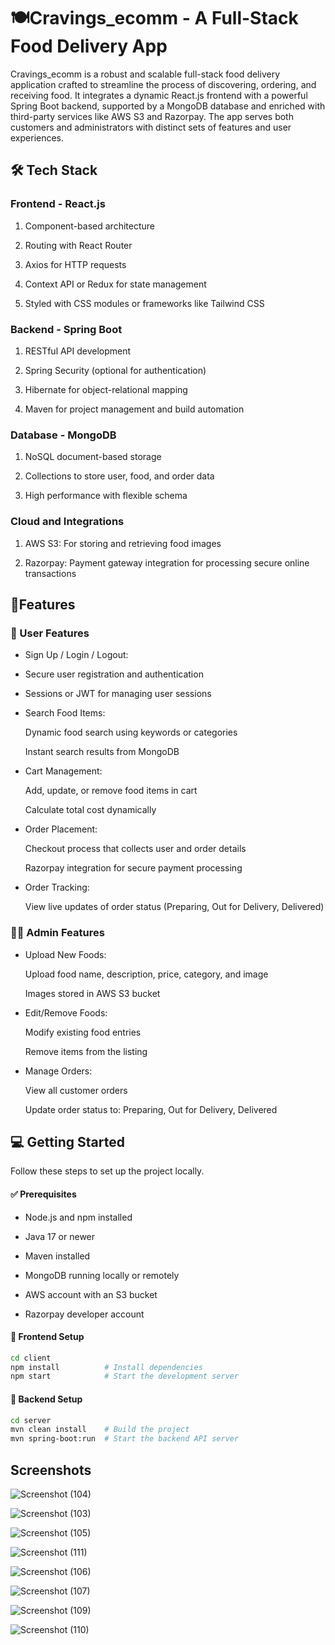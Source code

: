 
# 🍽️Cravings_ecomm - A Full-Stack Food Delivery App

Cravings_ecomm is a robust and scalable full-stack food delivery application crafted to streamline the process of discovering, ordering, and receiving food. It integrates a dynamic React.js frontend with a powerful Spring Boot backend, supported by a MongoDB database and enriched with third-party services like AWS S3 and Razorpay. The app serves both customers and administrators with distinct sets of features and user experiences.

## 🛠️ Tech Stack

### Frontend - React.js

1. Component-based architecture

2. Routing with React Router

3. Axios for HTTP requests

4. Context API or Redux for state management

5. Styled with CSS modules or frameworks like Tailwind CSS

### Backend - Spring Boot

1. RESTful API development

2. Spring Security (optional for authentication)

3. Hibernate for object-relational mapping

4. Maven for project management and build automation

### Database - MongoDB

1. NoSQL document-based storage

2. Collections to store user, food, and order data

3. High performance with flexible schema

### Cloud and Integrations

1. AWS S3: For storing and retrieving food images

2. Razorpay: Payment gateway integration for processing secure online transactions


## 🎯Features

### 👥 User Features

- Sign Up / Login / Logout:

- Secure user registration and authentication

- Sessions or JWT for managing user sessions

- Search Food Items:

  Dynamic food search using keywords or categories

  Instant search results from MongoDB

- Cart Management:

   Add, update, or remove food items in cart

   Calculate total cost dynamically

- Order Placement:

   Checkout process that collects user and order details

   Razorpay integration for secure payment processing

- Order Tracking:

  View live updates of order status (Preparing, Out for Delivery, Delivered)

### 🧑‍💼 Admin Features

- Upload New Foods:

  Upload food name, description, price, category, and image

  Images stored in AWS S3 bucket

- Edit/Remove Foods:

  Modify existing food entries

  Remove items from the listing

- Manage Orders:

  View all customer orders

  Update order status to: Preparing, Out for Delivery, Delivered


## 💻 Getting Started

Follow these steps to set up the project locally.

#### ✅ Prerequisites

- Node.js and npm installed

- Java 17 or newer

- Maven installed

- MongoDB running locally or remotely

- AWS account with an S3 bucket

- Razorpay developer account

#### 🔧 Frontend Setup

```bash
cd client
npm install          # Install dependencies
npm start            # Start the development server
```
#### 🧰 Backend Setup

```bash
cd server
mvn clean install    # Build the project
mvn spring-boot:run  # Start the backend API server
```
## Screenshots

![Screenshot (104)](https://github.com/user-attachments/assets/b29a4f0e-6a95-4a0e-833a-a129c9570215)

![Screenshot (103)](https://github.com/user-attachments/assets/d9b61522-a5ab-4421-9141-705751d8227c)

![Screenshot (105)](https://github.com/user-attachments/assets/cfb983ea-2364-46b1-a3f9-68b7b9eb7114)

![Screenshot (111)](https://github.com/user-attachments/assets/c43fd229-06aa-499e-a7cb-219b1f9f0cbf)

![Screenshot (106)](https://github.com/user-attachments/assets/8c0c2bc8-be58-4180-abb3-9a71bd5931da)

![Screenshot (107)](https://github.com/user-attachments/assets/5a19bb2a-3ebf-452c-97f0-f2b7fc3fa019)

![Screenshot (109)](https://github.com/user-attachments/assets/4643c3c6-6d8b-4c33-a110-697a744a5545)

![Screenshot (110)](https://github.com/user-attachments/assets/efa2cd5f-1e4d-4384-a099-31ee03af27f5)


